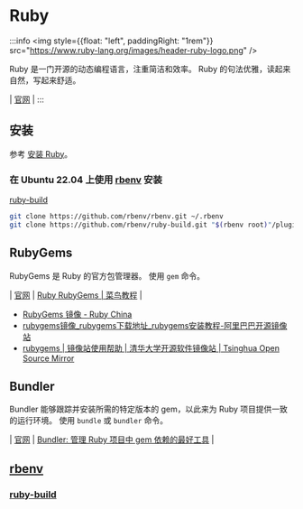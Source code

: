 # Ruby

:::info
<img style={{float: "left", paddingRight: "1rem"}} src="https://www.ruby-lang.org/images/header-ruby-logo.png" />

Ruby 是一门开源的动态编程语言，注重简洁和效率。
Ruby 的句法优雅，读起来自然，写起来舒适。

| [官网](https://www.ruby-lang.org/zh_cn/)
|
:::

## 安装

参考 [安装 Ruby](https://www.ruby-lang.org/zh_cn/documentation/installation/)。

### 在 Ubuntu 22.04 上使用 [rbenv](https://github.com/rbenv/rbenv#readme) 安装

[ruby-build](https://github.com/rbenv/ruby-build#readme)

```zsh
git clone https://github.com/rbenv/rbenv.git ~/.rbenv
git clone https://github.com/rbenv/ruby-build.git "$(rbenv root)"/plugins/ruby-build
```

## RubyGems

RubyGems 是 Ruby 的官方包管理器。
使用 `gem` 命令。

| [官网](https://rubygems.org/)
| [Ruby RubyGems | 菜鸟教程](https://www.runoob.com/ruby/ruby-rubygems.html)
|

* [RubyGems 镜像 - Ruby China](https://gems.ruby-china.com/)
* [rubygems镜像_rubygems下载地址_rubygems安装教程-阿里巴巴开源镜像站](https://developer.aliyun.com/mirror/rubygems)
* [rubygems | 镜像站使用帮助 | 清华大学开源软件镜像站 | Tsinghua Open Source Mirror](https://mirrors.tuna.tsinghua.edu.cn/help/rubygems/)

## Bundler

Bundler 能够跟踪并安装所需的特定版本的 gem，以此来为 Ruby 项目提供一致的运行环境。
使用 `bundle` 或 `bundler` 命令。

| [官网](https://bundler.io/)
| [Bundler: 管理 Ruby 项目中 gem 依赖的最好工具](https://www.bundler.cn/)
|

## [rbenv](https://github.com/rbenv/rbenv#readme)

### [ruby-build](https://github.com/rbenv/ruby-build#readme)